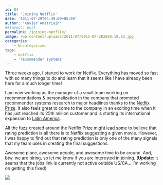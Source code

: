 ```yaml
---
id: 84
title: 'Joining Netflix'
date: '2011-07-29T04:49:00+00:00'
author: 'Xavier Amatriain'
##layout: post
permalink: /joining-netflix/
image: /wp-content/uploads/2011/07/2011-07-202B08.19.53.jpg
categories:
    - Uncategorized
tags:
    - netflix
    - 'recommender systems'
---
```


Three weeks ago, I started to work for Netflix. Everything has moved so fast with so many things to do and learn that it seems like I have already been here for a much longer time!

I am now working as the manager of a small team working on recommendations &amp; personalization in the company that promoted recommender systems research to major headlines thanks to the [Netflix Prize](http://www.netflixprize.com/). It also feels great to come to the company in an exciting time when it has just reached its 25th million customer and is starting its international expansion to [Latin America](http://blog.netflix.com/2011/07/netflix-is-coming-to-latin-america.html).

All the fuzz created around the Netflix Prize [might lead some](http://news.cnet.com/8301-17852_3-20078504-71/mit-prof-netflix-has-its-recommendations-wrong/) to believe that rating prediction is all there is to Netflix suggesting a given movie. However, I was happy to find out that rating prediction is only one of the many signals that my team uses in creating the final suggestions.

Awesome place, awesome people, and awesome time to be around. And, btw, [we are hiring](http://www.netflix.com/Jobs?id=7563), so let me know if you are interested in joining. (<span style="font-weight: bold;">Update</span>: it seems that the jobs link is currently not active outside US/CA… I’m working on getting this fixed)

[![](http://localhost:8080/wordpress/wp-content/uploads/2011/07/2011-07-202B08.19.53.jpg)](http://3.bp.blogspot.com/-EU1JNoF8ZXI/TjI9TqhAlmI/AAAAAAAAANQ/WKPl4DaPcds/s1600/2011-07-20%2B08.19.53.jpg)